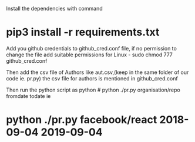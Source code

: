 Install the dependencies with command 
# pip3 install -r requirements.txt


Add you github credentials to github_cred.conf file, if no permission to change the file add suitable permissions 
for Linux - sudo chmod 777 github_cred.conf

Then add the csv file of Authors like aut.csv,(keep in the same folder of our code ie. pr.py)
the csv file for authors is mentioned in github_cred.conf

Then run the python script as python # python ./pr.py organisation/repo fromdate todate ie
# python ./pr.py facebook/react 2018-09-04 2019-09-04


